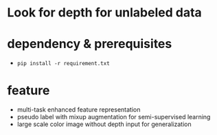 # Look for depth for unlabeled data

# dependency & prerequisites
- `pip install -r requirement.txt`

# feature
- multi-task enhanced feature representation
- pseudo label with mixup augmentation for semi-supervised learning
- large scale color image without depth input for generalization
